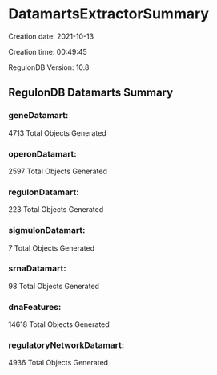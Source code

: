 # DatamartsExtractorSummary 
Creation date: 2021-10-13
 
Creation time: 00:49:45
 
RegulonDB Version: 10.8 

## RegulonDB Datamarts Summary 

 ### geneDatamart: 
 4713 Total Objects Generated
 ### operonDatamart: 
 2597 Total Objects Generated
 ### regulonDatamart: 
 223 Total Objects Generated
 ### sigmulonDatamart: 
 7 Total Objects Generated
 ### srnaDatamart: 
 98 Total Objects Generated
 ### dnaFeatures: 
 14618 Total Objects Generated
 ### regulatoryNetworkDatamart: 
 4936 Total Objects Generated